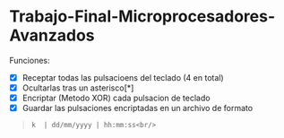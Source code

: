 # Trabajo-Final-Microprocesadores-Avanzados<br/>
Funciones:<br/>
- [x] Receptar todas las pulsacioens del teclado (4  en total)<br/>
- [x] Ocultarlas tras un asterisco[*] <br/>
- [x] Encriptar (Metodo XOR) cada pulsacion de teclado<br/>
- [x] Guardar las pulsaciones encriptadas en un archivo de formato<br/>

>     k  | dd/mm/yyyy | hh:mm:ss<br/>
